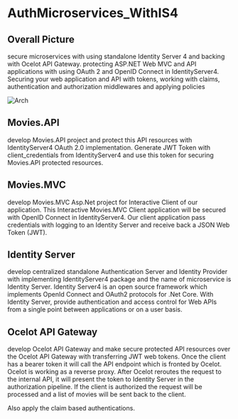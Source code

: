 # AuthMicroservices_WithIS4

## Overall Picture
secure microservices with using standalone Identity Server 4 and backing with Ocelot API Gateway. protecting ASP.NET Web MVC and API applications with using OAuth 2 and OpenID Connect in IdentityServer4. Securing your web application and API with tokens, working with claims, authentication and authorization middlewares and applying policies

![Arch](https://github.com/user-attachments/assets/894a1f00-f07e-4f00-8595-e39d66c52c98)

## Movies.API

develop Movies.API project and protect this API resources with IdentityServer4 OAuth 2.0 implementation. Generate JWT Token with client_credentials from IdentityServer4 and use this token for securing Movies.API protected resources.

## Movies.MVC

develop Movies.MVC Asp.Net project for Interactive Client of our application. This Interactive Movies.MVC Client application will be secured with OpenID Connect in IdentityServer4. Our client application pass credentials with logging to an Identity Server and receive back a JSON Web Token (JWT).

## Identity Server

develop centralized standalone Authentication Server and Identity Provider with implementing IdentityServer4 package and the name of microservice is Identity Server. Identity Server4 is an open source framework which implements OpenId Connect and OAuth2 protocols for .Net Core. With Identity Server, provide authentication and access control for  Web APIs from a single point between applications or on a user basis.

## Ocelot API Gateway

 develop Ocelot API Gateway and make secure protected API resources over the Ocelot API Gateway with transferring JWT web tokens. Once the client has a bearer token it will call the API endpoint which is fronted by Ocelot. Ocelot is working as a reverse proxy. After Ocelot reroutes the request to the internal API, it will present the token to Identity Server in the authorization pipeline. If the client is authorized the request will be processed and a list of movies will be sent back to the client.

Also apply the claim based authentications.
